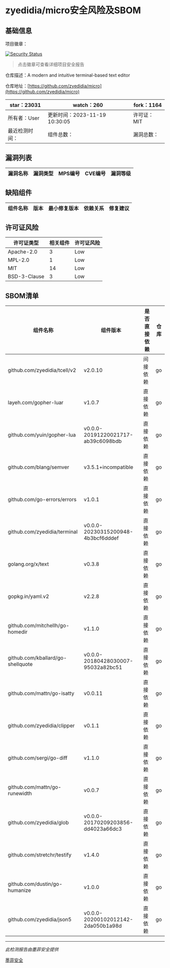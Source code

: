 # zyedidia/micro安全风险及SBOM

## 基础信息

项目徽章：

[![Security Status](https://www.murphysec.com/platform3/v31/badge/1726306755577077760.svg)](https://www.murphysec.com/console/report/1693324664501985280/1726306755577077760)

> 点击徽章可查看详细项目安全报告

仓库描述：A modern and intuitive terminal-based text editor

仓库地址：[https://github.com/zyedidia/micro](https://github.com/zyedidia/micro)

| star：23031 | watch：260 | fork：1164 |
| ----------- | -------------- | ------------ |
| 所有者：User | 更新时间：2023-11-19 10:30:05 | 许可证：MIT |
| 最近检测时间： | 组件总数： | 漏洞总数： |




## 漏洞列表

| 漏洞名称 | 漏洞类型 | MPS编号 | CVE编号 | 漏洞等级 |
| ------- | ------ | ------- | ------ | ----- |





## 缺陷组件

| 组件名称 | 版本 | 最小修复版本 | 依赖关系 | 修复建议 |
| -------- | ---- | ------------ | -------- | -------- |





## 许可证风险

| 许可证类型 | 相关组件 | 许可证风险 |
| ---------- | -------- | ---------- |
|Apache-2.0|3|Low|
|MPL-2.0|1|Low|
|MIT|14|Low|
|BSD-3-Clause|3|Low|




## SBOM清单

| 组件名称 | 组件版本 | 是否直接依赖 | 仓库 |
| -------- | -------- | ------------ | ---- |
|github.com/zyedidia/tcell/v2|v2.0.10|间接依赖|go|
|layeh.com/gopher-luar|v1.0.7|直接依赖|go|
|github.com/yuin/gopher-lua|v0.0.0-20191220021717-ab39c6098bdb|直接依赖|go|
|github.com/blang/semver|v3.5.1+incompatible|直接依赖|go|
|github.com/go-errors/errors|v1.0.1|直接依赖|go|
|github.com/zyedidia/terminal|v0.0.0-20230315200948-4b3bcf6dddef|直接依赖|go|
|golang.org/x/text|v0.3.8|直接依赖|go|
|gopkg.in/yaml.v2|v2.2.8|直接依赖|go|
|github.com/mitchellh/go-homedir|v1.1.0|直接依赖|go|
|github.com/kballard/go-shellquote|v0.0.0-20180428030007-95032a82bc51|直接依赖|go|
|github.com/mattn/go-isatty|v0.0.11|直接依赖|go|
|github.com/zyedidia/clipper|v0.1.1|直接依赖|go|
|github.com/sergi/go-diff|v1.1.0|直接依赖|go|
|github.com/mattn/go-runewidth|v0.0.7|直接依赖|go|
|github.com/zyedidia/glob|v0.0.0-20170209203856-dd4023a66dc3|直接依赖|go|
|github.com/stretchr/testify|v1.4.0|直接依赖|go|
|github.com/dustin/go-humanize|v1.0.0|直接依赖|go|
|github.com/zyedidia/json5|v0.0.0-20200102012142-2da050b1a98d|直接依赖|go|


------

*此检测报告由墨菲安全提供*

[墨菲安全](www.murphysec.com)